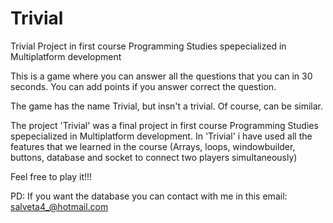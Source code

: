Trivial
=======

Trivial Project in first course Programming Studies spepecialized in Multiplatform development

This is a game where you can answer all the questions that you can in 30 seconds. You can add points if you answer 
correct the question.

The game has the name Trivial, but insn't a trivial. Of course, can be similar. 

The project 'Trivial' was a final project in first course Programming Studies spepecialized in Multiplatform development.
In 'Trivial' i have used all the features that we learned in the course (Arrays, loops, windowbuilder, buttons, database 
and socket to connect two players simultaneously)

Feel free to play it!!!

PD: If you want the database you can contact with me in this email: salveta4_@hotmail.com
